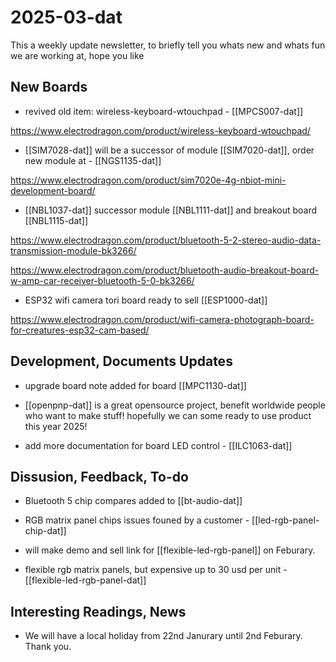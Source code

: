 
# 2025-03-dat

This a weekly update newsletter, to briefly tell you whats new and whats fun we are working at, hope you like

## New Boards

- revived old item: wireless-keyboard-wtouchpad - [[MPCS007-dat]]

https://www.electrodragon.com/product/wireless-keyboard-wtouchpad/

- [[SIM7028-dat]] will be a successor of module [[SIM7020-dat]], order new module at - [[NGS1135-dat]]

https://www.electrodragon.com/product/sim7020e-4g-nbiot-mini-development-board/


- [[NBL1037-dat]] successor module [[NBL1111-dat]] and breakout board [[NBL1115-dat]]

https://www.electrodragon.com/product/bluetooth-5-2-stereo-audio-data-transmission-module-bk3266/

https://www.electrodragon.com/product/bluetooth-audio-breakout-board-w-amp-car-receiver-bluetooth-5-0-bk3266/


- ESP32 wifi camera tori board ready to sell [[ESP1000-dat]]

https://www.electrodragon.com/product/wifi-camera-photograph-board-for-creatures-esp32-cam-based/


## Development, Documents Updates

- upgrade board note added for board [[MPC1130-dat]]

- [[openpnp-dat]] is a great opensource project, benefit worldwide people who want to make stuff! hopefully we can some ready to use product this year 2025!

- add more documentation for board LED control - [[ILC1063-dat]]


## Dissusion, Feedback, To-do 

- Bluetooth 5 chip compares added to [[bt-audio-dat]]

- RGB matrix panel chips issues founed by a customer - [[led-rgb-panel-chip-dat]]

- will make demo and sell link for [[flexible-led-rgb-panel]] on Feburary.
- flexible rgb matrix panels, but expensive up to 30 usd per unit - [[flexible-led-rgb-panel-dat]]


## Interesting Readings, News

- We will have a local holiday from 22nd Janurary until 2nd Feburary. Thank you. 






